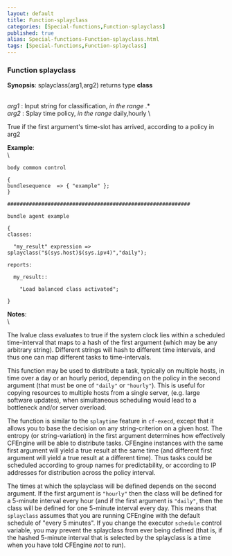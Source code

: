 ```yaml
---
layout: default
title: Function-splayclass
categories: [Special-functions,Function-splayclass]
published: true
alias: Special-functions-Function-splayclass.html
tags: [Special-functions,Function-splayclass]
---
```


### Function splayclass

**Synopsis**: splayclass(arg1,arg2) returns type **class**

\
 *arg1* : Input string for classification, *in the range* .\* \
 *arg2* : Splay time policy, *in the range* daily,hourly \

True if the first argument's time-slot has arrived, according to a
policy in arg2

**Example**:\
 \

~~~~ {.verbatim}
body common control

{
bundlesequence  => { "example" };
}

###########################################################

bundle agent example

{     
classes:

  "my_result" expression => splayclass("$(sys.host)$(sys.ipv4)","daily");

reports:

  my_result::

    "Load balanced class activated";

}
~~~~

**Notes**:\
 \

The lvalue class evaluates to true if the system clock lies within a
scheduled time-interval that maps to a hash of the first argument (which
may be any arbitrary string). Different strings will hash to different
time intervals, and thus one can map different tasks to time-intervals.

This function may be used to distribute a task, typically on multiple
hosts, in time over a day or an hourly period, depending on the policy
in the second argument (that must be one of `"daily"` or `"hourly"`).
This is useful for copying resources to multiple hosts from a single
server, (e.g. large software updates), when simultaneous scheduling
would lead to a bottleneck and/or server overload.

The function is similar to the `splaytime` feature in `cf-execd`, except
that it allows you to base the decision on any string-criterion on a
given host. The entropy (or string-variation) in the first argument
determines how effectively CFEngine will be able to distribute tasks.
CFEngine instances with the same first argument will yield a true result
at the same time (and different first argument will yield a true result
at a different time). Thus tasks could be scheduled according to group
names for predictability, or according to IP addresses for distribution
across the policy interval.

The times at which the splayclass will be defined depends on the second
argument. If the first argument is `"hourly"` then the class will be
defined for a 5-minute interval every hour (and if the first argument is
`"daily"`, then the class will be defined for one 5-minute interval
every day. This means that `splayclass` assumes that you are running
CFEngine with the default schedule of "every 5 minutes". If you change
the executor `schedule` control variable, you may prevent the splayclass
from ever being defined (that is, if the hashed 5-minute interval that
is selected by the splayclass is a time when you have told CFEngine
*not* to run).
